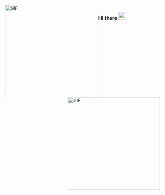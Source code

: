 <img align="left" alt="GIF" src="https://github.com/letabitloose/letabitloose/gifs/guitar.gif?raw=true" width="300" height="300" />
<img align="right" alt="GIF" src="https://github.com/letabitloose/letabitloose/gifs/earth.gif?raw=true" width="300" height="300" />

### Hi there <img src="https://media.giphy.com/media/hvRJCLFzcasrR4ia7z/giphy.gif" width="25px">

